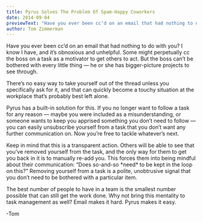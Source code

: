 ```yaml
---
title: Pyrus Solves The Problem Of Spam-Happy Coworkers
date: 2014-09-04
previewText: "Have you ever been cc’d on an email that had nothing to do with you? I know I have, and it’s obnoxious and unhelpful. Some might perpetually cc the boss on a task as a motivator to get others to act. But the boss can’t be bothered with every little thing — he or she has bigger-picture projects to see through."
author: Tom Zimmerman
---
```

Have you ever been cc’d on an email that had nothing to do with you? I know I have, and it’s obnoxious and unhelpful. Some might perpetually cc the boss on a task as a motivator to get others to act. But the boss can’t be bothered with every little thing — he or she has bigger-picture projects to see through.  

There’s no easy way to take yourself out of the thread unless you specifically ask for it, and that can quickly become a touchy situation at the workplace that’s probably best left alone.  

Pyrus has a built-in solution for this. If you no longer want to follow a task for any reason — maybe you were included as a misunderstanding, or someone wants to keep you apprised something you don’t need to follow — you can easily unsubscribe yourself from a task that you don’t want any further communication on. Now you’re free to tackle whatever’s next.  

Keep in mind that this is a transparent action. Others will be able to see that you’ve removed yourself from the task, and the only way for them to get you back in it is to manually re-add you. This forces them into being mindful about their communication: “Does so-and-so \*need\* to be kept in the loop on this?” Removing yourself from a task is a polite, unobtrusive signal that you don’t need to be bothered with a particular item.  

The best number of people to have in a team is the smallest number possible that can still get the work done. Why not bring this mentality to task management as well? Email makes it hard. Pyrus makes it easy.  

\-Tom